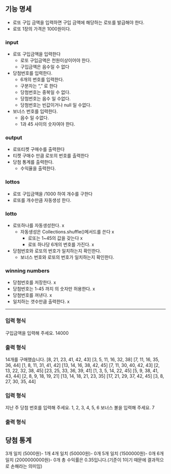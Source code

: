 ## 기능 명세
* 로또 구입 금액을 입력하면 구입 금액에 해당하는 로또를 발급해야 한다.
* 로또 1장의 가격은 1000원이다.

### input
* 로또 구입금액을 입력한다
    * 로또 구입금액은 천원이상이어야 한다.
    * 구입금액은 음수일 수 없다
* 당첨번호를 입력한다.
    * 6개의 번호를 입력한다.
    * 구분자는 “,” 로 한다
    * 당첨번호는 중복일 수 없다.
    * 당첨번호는 음수 일 수없다.
    * 당첨번호는 빈값이거나 null 일 수없다.
* 보너스 번호를 입력한다.
  * 음수 일 수없다.
  * 1과 45 사이의 숫자여야 한다.


### output
* 로또티켓 구매수를 출력한다
* 티켓 구매수 만큼 로또의 번호를 출력한다
* 당첨 통계를 출력한다.
  * 수익율을 출력한다.

### lottos
* 로또 구입금액을 /1000 하여 개수를 구한다
* 로또를 개수만큼 자동생성 한다.

### lotto
* 로또하나를 자동생성한다. x
    * 자동생성은 Collections.shuffle()메서드를 쓴다 x
        * 로또는 1~45의 값을 갖는다 x
        * 로또 하나당 6개의 번호를 가진다. x
* 당첨번호와 로또의 번호가 일치하는지 확인한다.
  * 보너스 번호와 로또의 번호가 일치하는지 확인한다.



### winning numbers
* 당첨번호를 저장한다. x
* 당첨번호는 1-45 까지 의 숫자만 허용한다. x
* 당첨번호를 꺼낸다. x
* 일치하는 갯수만큼 출력한다. x


---
### 입력 형식
구입금액을 입력해 주세요.
14000

### 출력 형식
14개를 구매했습니다.
[8, 21, 23, 41, 42, 43]
[3, 5, 11, 16, 32, 38]
[7, 11, 16, 35, 36, 44]
[1, 8, 11, 31, 41, 42]
[13, 14, 16, 38, 42, 45]
[7, 11, 30, 40, 42, 43]
[2, 13, 22, 32, 38, 45]
[23, 25, 33, 36, 39, 41]
[1, 3, 5, 14, 22, 45]
[5, 9, 38, 41, 43, 44]
[2, 8, 9, 18, 19, 21]
[13, 14, 18, 21, 23, 35]
[17, 21, 29, 37, 42, 45]
[3, 8, 27, 30, 35, 44]

### 입력 형식
지난 주 당첨 번호를 입력해 주세요.
1, 2, 3, 4, 5, 6
보너스 볼을 입력해 주세요.
7

### 출력 형식
당첨 통계
---------
3개 일치 (5000원)- 1개
4개 일치 (50000원)- 0개
5개 일치 (1500000원)- 0개
6개 일치 (2000000000원)- 0개
총 수익률은 0.35입니다.(기준이 1이기 때문에 결과적으로 손해라는 의미임)